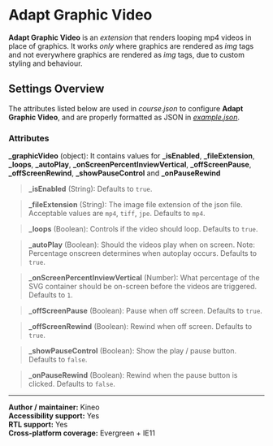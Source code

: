 # Adapt Graphic Video

**Adapt Graphic Video** is an *extension* that renders looping mp4 videos in place of graphics. It works *only* where graphics are rendered as *img* tags and not everywhere graphics are rendered as *img* tags, due to custom styling and behaviour.

## Settings Overview

The attributes listed below are used in *course.json* to configure **Adapt Graphic Video**, and are properly formatted as JSON in [*example.json*](https://github.com/cgkineo/adapt-graphicVideo/blob/master/example.json).

### Attributes

**\_graphicVideo** (object): It contains values for **\_isEnabled**, **\_fileExtension**, **\_loops**, **\_autoPlay**, **\_onScreenPercentInviewVertical**, **\_offScreenPause**, **\_offScreenRewind**, **\_showPauseControl** and **\_onPauseRewind**

>**\_isEnabled** (String): Defaults to `true`.

>**\_fileExtension** (String): The image file extension of the json file. Acceptable values are `mp4`, `tiff`, `jpe`. Defaults to `mp4`.

>**\_loops** (Boolean): Controls if the video should loop. Defaults to `true`.

>**\_autoPlay** (Boolean): Should the videos play when on screen. Note: Percentage onscreen determines when autoplay occurs. Defaults to `true`.

>**\_onScreenPercentInviewVertical** (Number): What percentage of the SVG container should be on-screen before the videos are triggered. Defaults to `1`.

>**\_offScreenPause** (Boolean): Pause when off screen. Defaults to `true`.

>**\_offScreenRewind** (Boolean): Rewind when off screen. Defaults to `true`.

>**\_showPauseControl** (Boolean): Show the play / pause button. Defaults to `false`.

>**\_onPauseRewind** (Boolean): Rewind when the pause button is clicked. Defaults to `false`.

----------------------------
**Author / maintainer:** Kineo<br />
**Accessibility support:** Yes<br />
**RTL support:** Yes<br />
**Cross-platform coverage:** Evergreen + IE11<br />
